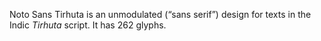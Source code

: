 Noto Sans Tirhuta is an unmodulated (“sans serif”) design for texts in the Indic _Tirhuta_ script. It has 262 glyphs.